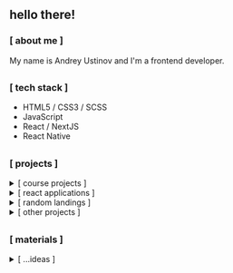 ## hello there!

### [ about me ]

My name is Andrey Ustinov and I'm a frontend developer.

##
### [ tech stack ]

- HTML5 / CSS3 / SCSS
- JavaScript
- React / NextJS
- React Native

##
### [ projects ]

<details>
<summary>[ course projects ] </summary>
  
#### javascript

- [brain games](https://github.com/andryushque/frontend-project-lvl1)
- [diff generator](https://github.com/andryushque/frontend-project-lvl2)
- [rss reader](https://github.com/andryushque/frontend-project-lvl3)
  
##
#### html5 / css3
- [moon sea](https://github.com/andryushque/layout-designer-project-lvl1)
- [music box](https://github.com/andryushque/layout-designer-project-lvl2)
 
##
#### html5 / css3 / js
  
- [software library](https://github.com/andryushque/software-library)
- [tour plan](https://github.com/andryushque/tour-plan)
####
- [space-x](https://github.com/andryushque/spacex)
- [witcher-promo](https://github.com/andryushque/witcher-promo)
- [ghostbusters-promo](https://github.com/andryushque/ghostbusters-promo)
- [racing-game](https://github.com/andryushque/racing-game)
####
- [request test](https://github.com/andryushque/request-test)
  
##
</details>

<details>
<summary>[ react applications ] </summary>
  
####
  
- [star wars db](https://github.com/andryushque/star-db)
- [todo app](https://github.com/andryushque/todo-app)
- [react hooks](https://github.com/andryushque/hooks)
- [restore](https://github.com/andryushque/restore)
  
##
</details>

<details>
<summary>[ random landings ] </summary>
  
#### html5 / css3 / scss / js / php
  
- [videograph](https://github.com/andryushque/videograph)
- [snow agency](https://github.com/andryushque/snow-agency)
- [anime library](https://github.com/andryushque/anime-library)
- [deejee](https://github.com/andryushque/deejee)
- [talent illustrator](https://github.com/andryushque/talent-illustrator)
- [unique tech](https://github.com/andryushque/unique-tech)
- [metalex](https://github.com/andryushque/metalex)
- [portfolio project](https://github.com/andryushque/portfolio-project)
- [tour and travel](https://github.com/andryushque/tour-and-travel)
- [data-warehouse](https://github.com/andryushque/data-warehouse)
- [drone](https://github.com/andryushque/drone)
- [barmy-graffiti](https://github.com/andryushque/barmy-graffiti)
- [survive-game](https://github.com/andryushque/survive-game)
- [personal-blog](https://github.com/andryushque/personal-blog)
####
- [landing-1](https://github.com/andryushque/layout-project-01)
- [landing-2](https://github.com/andryushque/layout-project-02)
- [landing-5](https://github.com/andryushque/layout-project-05)

##
</details>

<details>
<summary>[ other projects ] </summary>
  
####
- [threejs starter](https://github.com/andryushque/threejs-starter)
####

##
</details>


##
### [ materials ]

<details>
<summary>[ ...ideas ] </summary>
  
####
- developer tools
- useful links
- books / articles
####

##
</details>
